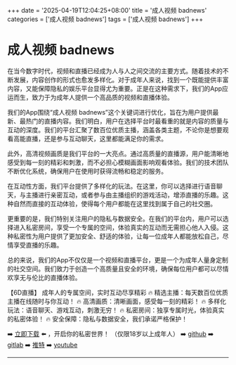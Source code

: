 +++
date = '2025-04-19T12:04:25+08:00'
title = '成人视频 badnews'
categories = ['成人视频 badnews']
tags = ['成人视频 badnews']
+++

# 成人视频 badnews

在当今数字时代，视频和直播已经成为人与人之间交流的主要方式。随着技术的不断发展，内容创作的形式也愈发多样化。对于成年人来说，找到一个既能提供丰富内容，又能保障隐私的娱乐平台显得尤为重要。正是在这种需求下，我们的App应运而生，致力于为成年人提供一个高品质的视频和直播体验。

我们的App围绕“成人视频 badnews”这个关键词进行优化，旨在为用户提供最新、最热门的直播内容。我们明白，用户在选择平台时最看重的就是内容的质量与互动的深度。我们的平台汇聚了数百位优质主播，涵盖各类主题，不论你是想要观看高能直播，还是参与互动聊天，这里都能满足你的需求。

此外，高清视频画质是我们平台的一大亮点。通过高质量的直播源，用户能清晰地感受到每一刻的精彩和刺激，而不必担心模糊画面影响观看体验。我们的技术团队不断优化系统，确保用户在使用时获得流畅和稳定的服务。

在互动性方面，我们平台提供了多样化的玩法。在这里，你可以选择进行语音聊天，与主播进行亲密互动，或者参与由主播组织的游戏活动，增添直播的乐趣。这种自然而直接的互动体验，使得每个用户都能在这里找到属于自己的社交圈。

更重要的是，我们特别关注用户的隐私与数据安全。在我们的平台内，用户可以选择进入私密房间，享受一个专属的空间，体验真实的互动而无需担心他人入侵。这种私密性为用户提供了更加安全、舒适的体验，让每一位成年人都能放松自己，尽情享受直播的乐趣。

总的来说，我们的App不仅仅是一个视频和直播平台，更是一个为成年人量身定制的社交空间。我们致力于创造一个高质量且安全的环境，确保每位用户都可以尽情欢享无与伦比的直播体验。

【6D直播】
成年人的专属空间，实时互动尽享精彩
🔥 精选主播：每天数百位优质主播在线随时与你互动！
🔥 高清画质：清晰画面，感受每一刻的精彩！
🔥 多样化玩法：语音聊天、游戏互动，刺激无穷！
🔥 私密房间：独享专属时光，体验真实的私密体验！
🔥 安全保障：隐私与数据安全，我们承诺严格保护！

➡️ [立即下载](https://down123.s3.ap-east-1.amazonaws.com/down/down.html?channelCode=blog) ⬅️ ，开启你的私密世界！  （仅限18岁以上成年人）
➡️ [github](https://aldult-live.github.io/)
➡️ [gitlab](https://seo-09598d.gitlab.io/)
➡️ [推特](https://x.com/wegame33)
➡️ [youtube](https://www.youtube.com/@6Dlive)

---
